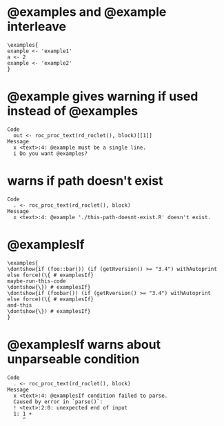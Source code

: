 # @examples and @example interleave

    \examples{
    example <- 'example1'
    a <- 2
    example <- 'example2'
    } 

# @example gives warning if used instead of @examples

    Code
      out <- roc_proc_text(rd_roclet(), block)[[1]]
    Message
      x <text>:4: @example must be a single line.
      i Do you want @examples?

# warns if path doesn't exist

    Code
      . <- roc_proc_text(rd_roclet(), block)
    Message
      x <text>:4: @example './this-path-doesnt-exist.R' doesn't exist.

# @examplesIf

    \examples{
    \dontshow{if (foo::bar()) (if (getRversion() >= "3.4") withAutoprint else force)(\{ # examplesIf}
    maybe-run-this-code
    \dontshow{\}) # examplesIf}
    \dontshow{if (foobar()) (if (getRversion() >= "3.4") withAutoprint else force)(\{ # examplesIf}
    and-this
    \dontshow{\}) # examplesIf}
    } 

# @examplesIf warns about unparseable condition

    Code
      . <- roc_proc_text(rd_roclet(), block)
    Message
      x <text>:4: @examplesIf condition failed to parse.
      Caused by error in `parse()`:
      ! <text>:2:0: unexpected end of input
      1: 1 +
         ^

